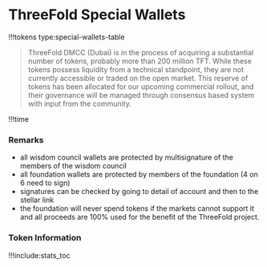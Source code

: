 # ThreeFold Special Wallets

!!!tokens type:special-wallets-table

> ThreeFold DMCC (Dubai) is in the process of acquiring a substantial number of tokens, probably more than 200 million TFT. While these tokens possess liquidity from a technical standpoint, they are not currently accessible or traded on the open market. This reserve of tokens has been allocated for our upcoming commercial rollout, and their governance will be managed through consensus based system with input from the community.

!!!time

### Remarks

- all wisdom council wallets are protected by multisignature of the members of the wisdom council
- all foundation wallets are protected by members of the foundation (4 on 6 need to sign)
- signatures can be checked by going to detail of account and then to the stellar link
- the foundation will never spend tokens if the markets cannot support it and all proceeds are 100% used for the benefit of the ThreeFold project.

### Token Information

!!!include:stats_toc

